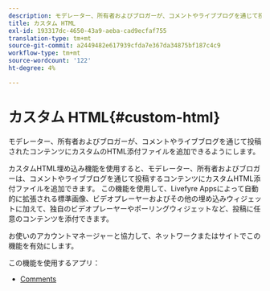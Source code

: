 ```yaml
---
description: モデレーター、所有者およびブロガーが、コメントやライブブログを通じて投稿されたコンテンツにカスタムのHTML添付ファイルを追加できるようにします。
title: カスタム HTML
exl-id: 193317dc-4650-43a9-aeba-cad9ecfaf755
translation-type: tm+mt
source-git-commit: a2449482e617939cfda7e367da34875bf187c4c9
workflow-type: tm+mt
source-wordcount: '122'
ht-degree: 4%

---
```


# カスタム HTML{#custom-html}

モデレーター、所有者およびブロガーが、コメントやライブブログを通じて投稿されたコンテンツにカスタムのHTML添付ファイルを追加できるようにします。

カスタムHTML埋め込み機能を使用すると、モデレーター、所有者およびブロガーは、コメントやライブブログを通じて投稿するコンテンツにカスタムHTML添付ファイルを追加できます。 この機能を使用して、Livefyre Appsによって自動的に拡張される標準画像、ビデオプレーヤーおよびその他の埋め込みウィジェットに加えて、独自のビデオプレーヤーやポーリングウィジェットなど、投稿に任意のコンテンツを添付できます。

お使いのアカウントマネージャーと協力して、ネットワークまたはサイトでこの機能を有効にします。

この機能を使用するアプリ：

* [Comments](/help/using/c-about-apps/c-comments/c-comments.md)
